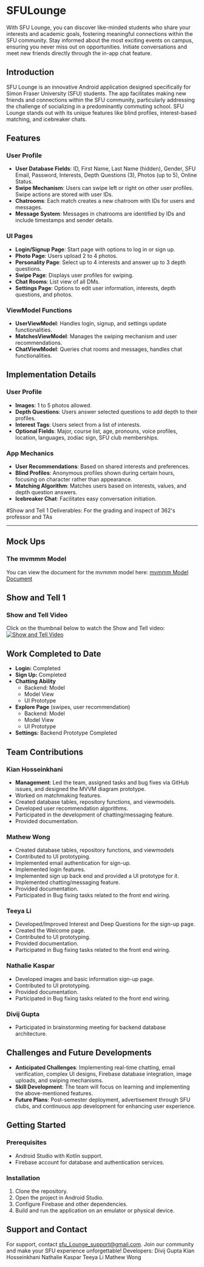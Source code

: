 # SFULounge
With SFU Lounge, you can discover like-minded students who share your interests and academic goals, fostering meaningful connections within the SFU community. Stay informed about the most exciting events on campus, ensuring you never miss out on opportunities. Initiate conversations and meet new friends directly through the in-app chat feature.   

## Introduction
SFU Lounge is an innovative Android application designed specifically for Simon Fraser University (SFU) students. The app facilitates making new friends and connections within the SFU community, particularly addressing the challenge of socializing in a predominantly commuting school. SFU Lounge stands out with its unique features like blind profiles, interest-based matching, and icebreaker chats.

## Features

### User Profile
- **User Database Fields**: ID, First Name, Last Name (hidden), Gender, SFU Email, Password, Interests, Depth Questions (3), Photos (up to 5), Online Status.
- **Swipe Mechanism**: Users can swipe left or right on other user profiles. Swipe actions are stored with user IDs.
- **Chatrooms**: Each match creates a new chatroom with IDs for users and messages.
- **Message System**: Messages in chatrooms are identified by IDs and include timestamps and sender details.

### UI Pages
- **Login/Signup Page**: Start page with options to log in or sign up.
- **Photo Page**: Users upload 2 to 4 photos.
- **Personality Page**: Select up to 4 interests and answer up to 3 depth questions.
- **Swipe Page**: Displays user profiles for swiping.
- **Chat Rooms**: List view of all DMs.
- **Settings Page**: Options to edit user information, interests, depth questions, and photos.

### ViewModel Functions
- **UserViewModel**: Handles login, signup, and settings update functionalities.
- **MatchesViewModel**: Manages the swiping mechanism and user recommendations.
- **ChatViewModel**: Queries chat rooms and messages, handles chat functionalities.

## Implementation Details

### User Profile
- **Images**: 1 to 5 photos allowed.
- **Depth Questions**: Users answer selected questions to add depth to their profiles.
- **Interest Tags**: Users select from a list of interests.
- **Optional Fields**: Major, course list, age, pronouns, voice profiles, location, languages, zodiac sign, SFU club memberships.

### App Mechanics
- **User Recommendations**: Based on shared interests and preferences.
- **Blind Profiles**: Anonymous profiles shown during certain hours, focusing on character rather than appearance.
- **Matching Algorithm**: Matches users based on interests, values, and depth question answers.
- **Icebreaker Chat**: Facilitates easy conversation initiation.

#Show and Tell 1 Deliverables:
For the grading and inspect of 362's professor and TAs

---

## Mock Ups

### The mvmmm Model
You can view the document for the mvmmm model here: [mvmmm Model Document](https://docs.google.com/document/d/142Y2wBGEi41fotJXZjBQioxGrZqqjPv744CmfmjM3T8/edit?usp=sharing)

## Show and Tell 1 

### Show and Tell Video
Click on the thumbnail below to watch the Show and Tell video:
[![Show and Tell Video](https://img.youtube.com/vi/wpXYgcXO-2Y/0.jpg)](https://youtu.be/wpXYgcXO-2Y)

## Work Completed to Date

- **Login:** Completed
- **Sign Up:** Completed
- **Chatting Ability**
  - Backend: Model
  - Model View
  - UI Prototype
- **Explore Page** (swipes, user recommendation)
  - Backend: Model
  - Model View
  - UI Prototype
- **Settings:** Backend Prototype Completed


## Team Contributions

### Kian Hosseinkhani
- **Management**: Led the team, assigned tasks and bug fixes via GitHub issues, and designed the MVVM diagram prototype.
- Worked on matchmaking features.
- Created database tables, repository functions, and viewmodels.
- Developed user recommendation algorithms.
- Participated in the development of chatting/messaging feature.
- Provided documentation.

### Mathew Wong
- Created database tables, repository functions, and viewmodels 
- Contributed to UI prototyping.
- Implemented email authentication for sign-up.
- Implemented login features.
- Implemented sign up back end and provided a UI prototype for it. 
- Implemented chatting/messaging feature.
- Provided documentation.
- Participated in Bug fixing tasks related to the front end wiring.


### Teeya Li
- Developed/Improved Interest and Deep Questions for the sign-up page.
- Created the Welcome page.
- Contributed to UI prototyping.
- Provided documentation.
- Participated in Bug fixing tasks related to the front end wiring.
  
### Nathalie Kaspar
- Developed images and basic information sign-up page.
- Contributed to UI prototyping.
- Provided documentation.
- Participated in Bug fixing tasks related to the front end wiring.

### Divij Gupta
- Participated in brainstorming meeting for backend database architecture.


## Challenges and Future Developments
- **Anticipated Challenges**: Implementing real-time chatting, email verification, complex UI designs, Firebase database integration, image uploads, and swiping mechanisms.
- **Skill Development**: The team will focus on learning and implementing the above-mentioned features.
- **Future Plans**: Post-semester deployment, advertisement through SFU clubs, and continuous app development for enhancing user experience.

## Getting Started

### Prerequisites
- Android Studio with Kotlin support.
- Firebase account for database and authentication services.

### Installation
1. Clone the repository.
2. Open the project in Android Studio.
3. Configure Firebase and other dependencies.
4. Build and run the application on an emulator or physical device.

## Support and Contact
For support, contact sfu_Lounge_support@gmail.com. Join our community and make your SFU experience unforgettable!
Developers: 
Divij Gupta
Kian Hosseinkhani
Nathalie Kaspar
Teeya Li
Mathew Wong
